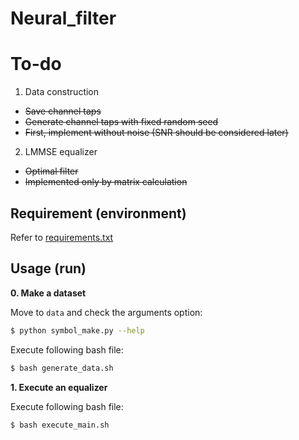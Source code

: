 Neural_filter
================

# To-do
1. Data construction
- ~~Save channel taps~~
- ~~Generate channel taps with fixed random seed~~
- ~~First, implement without noise (SNR should be considered later)~~

2. LMMSE equalizer
- ~~Optimal filter~~
- ~~Implemented only by matrix calculation~~

Requirement (environment)
-----------------
Refer to [requirements.txt](./requirements.txt)


Usage (run)
----------------
__0. Make a dataset__

Move to `data` and check the arguments option:
```bash
$ python symbol_make.py --help
```

Execute following bash file:
```bash
$ bash generate_data.sh
```

__1. Execute an equalizer__

Execute following bash file:
```bash
$ bash execute_main.sh
```